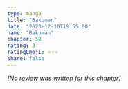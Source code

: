 ```yaml
---
type: manga
title: "Bakuman"
date: "2023-12-10T19:55:00"
name: "Bakuman"
chapter: 58
rating: 3
ratingEmoji: ⭐️⭐️⭐️
share: false
---
```


*[No review was written for this chapter]*
